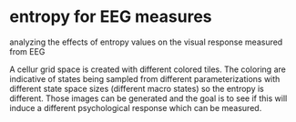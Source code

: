 # entropy for EEG measures
analyzing the effects of entropy values on the visual response measured from EEG

A cellur grid space is created with different colored tiles. The coloring are indicative of states being sampled from different parameterizations with different state space sizes (different macro states) so the entropy is different. Those images can be generated and the goal is to see if this will induce a different psychological response which can be measured.
